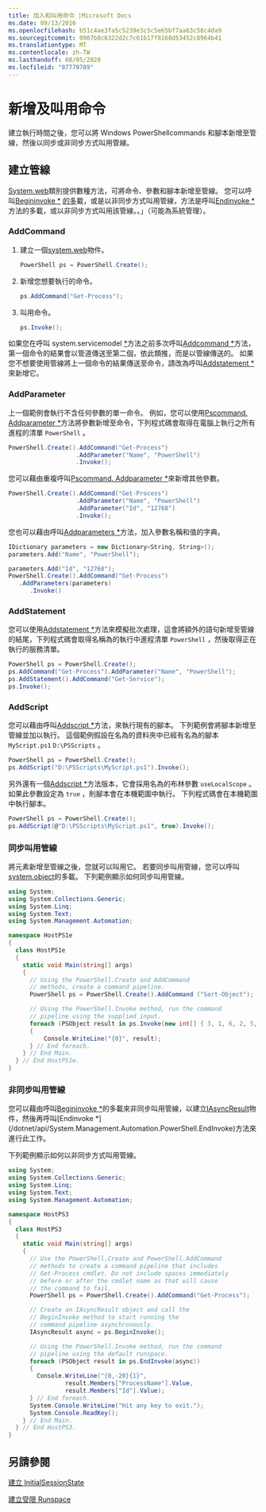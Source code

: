 ```yaml
---
title: 加入和叫用命令 |Microsoft Docs
ms.date: 09/13/2016
ms.openlocfilehash: b51c4ae3fa5c5239e3c5c5e65bf7aa63c58c4da9
ms.sourcegitcommit: 0907b8c6322d2c7c61b17f8168d53452c8964b41
ms.translationtype: MT
ms.contentlocale: zh-TW
ms.lasthandoff: 08/05/2020
ms.locfileid: "87779789"
---
```

# <a name="adding-and-invoking-commands"></a>新增及叫用命令

建立執行時間之後，您可以將 Windows PowerShellcommands 和腳本新增至管線，然後以同步或非同步方式叫用管線。

## <a name="creating-a-pipeline"></a>建立管線

 [System.web](/dotnet/api/system.management.automation.powershell)類別提供數種方法，可將命令、參數和腳本新增至管線。 您可以呼叫[Begininvoke *](/dotnet/api/System.Management.Automation.PowerShell.BeginInvoke) [的多](/dotnet/api/System.Management.Automation.PowerShell.Invoke)載，或是以非同步方式叫用管線，方法是呼叫[Endinvoke *](/dotnet/api/System.Management.Automation.PowerShell.EndInvoke)方法的多載，或以非同步方式叫用該管線。。」（可能為系統管理）。

### <a name="addcommand"></a>AddCommand

1. 建立一個[system.web](/dotnet/api/system.management.automation.powershell)物件。

   ```csharp
   PowerShell ps = PowerShell.Create();
   ```

2. 新增您想要執行的命令。

   ```csharp
   ps.AddCommand("Get-Process");
   ```

3. 叫用命令。

   ```csharp
   ps.Invoke();
   ```

 如果您在呼叫 system.servicemodel [*](/dotnet/api/System.Management.Automation.PowerShell.Invoke)方法之前多次呼叫[Addcommand *](/dotnet/api/System.Management.Automation.PowerShell.AddCommand)方法，第一個命令的結果會以管道傳送至第二個，依此類推，而是以管線傳送的。 如果您不想要使用管線將上一個命令的結果傳送至命令，請改為呼叫[Addstatement *](/dotnet/api/System.Management.Automation.PowerShell.AddStatement)來新增它。

### <a name="addparameter"></a>AddParameter

 上一個範例會執行不含任何參數的單一命令。 例如，您可以使用[Pscommand. Addparameter *](/dotnet/api/System.Management.Automation.PSCommand.AddParameter)方法將參數新增至命令，下列程式碼會取得在電腦上執行之所有進程的清單 `PowerShell` 。

```csharp
PowerShell.Create().AddCommand("Get-Process")
                   .AddParameter("Name", "PowerShell")
                   .Invoke();
```

 您可以藉由重複呼叫[Pscommand. Addparameter *](/dotnet/api/System.Management.Automation.PSCommand.AddParameter)來新增其他參數。

```csharp
PowerShell.Create().AddCommand("Get-Process")
                   .AddParameter("Name", "PowerShell")
                   .AddParameter("Id", "12768")
                   .Invoke();
```

 您也可以藉由呼叫[Addparameters *](/dotnet/api/System.Management.Automation.PowerShell.AddParameters)方法，加入參數名稱和值的字典。

```csharp
IDictionary parameters = new Dictionary<String, String>();
parameters.Add("Name", "PowerShell");

parameters.Add("Id", "12768");
PowerShell.Create().AddCommand("Get-Process")
   .AddParameters(parameters)
      .Invoke()

```

### <a name="addstatement"></a>AddStatement

 您可以使用[Addstatement *](/dotnet/api/System.Management.Automation.PowerShell.AddStatement)方法來模擬批次處理，這會將額外的語句新增至管線的結尾，下列程式碼會取得名稱為的執行中進程清單 `PowerShell` ，然後取得正在執行的服務清單。

```csharp
PowerShell ps = PowerShell.Create();
ps.AddCommand("Get-Process").AddParameter("Name", "PowerShell");
ps.AddStatement().AddCommand("Get-Service");
ps.Invoke();
```

### <a name="addscript"></a>AddScript

 您可以藉由呼叫[Addscript *](/dotnet/api/System.Management.Automation.PowerShell.AddScript)方法，來執行現有的腳本。 下列範例會將腳本新增至管線並加以執行。 這個範例假設在名為的資料夾中已經有名為的腳本 `MyScript.ps1` `D:\PSScripts` 。

```csharp
PowerShell ps = PowerShell.Create();
ps.AddScript("D:\PSScripts\MyScript.ps1").Invoke();
```

 另外還有一個[Addscript *](/dotnet/api/System.Management.Automation.PowerShell.AddScript)方法版本，它會採用名為的布林參數 `useLocalScope` 。 如果此參數設定為 `true` ，則腳本會在本機範圍中執行。 下列程式碼會在本機範圍中執行腳本。

```csharp
PowerShell ps = PowerShell.Create();
ps.AddScript(@"D:\PSScripts\MyScript.ps1", true).Invoke();
```

### <a name="invoking-a-pipeline-synchronously"></a>同步叫用管線

 將元素新增至管線之後，您就可以叫用它。 若要同步叫用管線，您可以呼叫[system.object](/dotnet/api/System.Management.Automation.PowerShell.Invoke)的多載。 下列範例顯示如何同步叫用管線。

```csharp
using System;
using System.Collections.Generic;
using System.Linq;
using System.Text;
using System.Management.Automation;

namespace HostPS1e
{
  class HostPS1e
  {
    static void Main(string[] args)
    {
      // Using the PowerShell.Create and AddCommand
      // methods, create a command pipeline.
      PowerShell ps = PowerShell.Create().AddCommand ("Sort-Object");

      // Using the PowerShell.Invoke method, run the command
      // pipeline using the supplied input.
      foreach (PSObject result in ps.Invoke(new int[] { 3, 1, 6, 2, 5, 4 }))
      {
          Console.WriteLine("{0}", result);
      } // End foreach.
    } // End Main.
  } // End HostPS1e.
}
```

### <a name="invoking-a-pipeline-asynchronously"></a>非同步叫用管線

 您可以藉由呼叫[Begininvoke *](/dotnet/api/System.Management.Automation.PowerShell.BeginInvoke)的多載來非同步叫用管線，以建立[IAsyncResult](https://msdn.microsoft.com/library/system.iasyncresult\(v=vs.110\).aspx)物件，然後再呼叫[Endinvoke *](/dotnet/api/System.Management.Automation.PowerShell.EndInvoke)方法來進行此工作。

 下列範例顯示如何以非同步方式叫用管線。

```csharp
using System;
using System.Collections.Generic;
using System.Linq;
using System.Text;
using System.Management.Automation;

namespace HostPS3
{
  class HostPS3
  {
    static void Main(string[] args)
    {
      // Use the PowerShell.Create and PowerShell.AddCommand
      // methods to create a command pipeline that includes
      // Get-Process cmdlet. Do not include spaces immediately
      // before or after the cmdlet name as that will cause
      // the command to fail.
      PowerShell ps = PowerShell.Create().AddCommand("Get-Process");

      // Create an IAsyncResult object and call the
      // BeginInvoke method to start running the
      // command pipeline asynchronously.
      IAsyncResult async = ps.BeginInvoke();

      // Using the PowerShell.Invoke method, run the command
      // pipeline using the default runspace.
      foreach (PSObject result in ps.EndInvoke(async))
      {
        Console.WriteLine("{0,-20}{1}",
                result.Members["ProcessName"].Value,
                result.Members["Id"].Value);
      } // End foreach.
      System.Console.WriteLine("Hit any key to exit.");
      System.Console.ReadKey();
    } // End Main.
  } // End HostPS3.
}
```

## <a name="see-also"></a>另請參閱

 [建立 InitialSessionState](./creating-an-initialsessionstate.md)

 [建立受限 Runspace](./creating-a-constrained-runspace.md)
